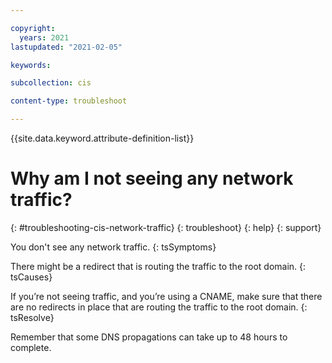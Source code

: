 ```yaml
---

copyright:
  years: 2021
lastupdated: "2021-02-05"

keywords: 

subcollection: cis

content-type: troubleshoot

---
```


{{site.data.keyword.attribute-definition-list}}

# Why am I not seeing any network traffic?
{: #troubleshooting-cis-network-traffic}
{: troubleshoot}
{: help}
{: support}

You don't see any network traffic.
{: tsSymptoms}

There might be a redirect that is routing the traffic to the root domain.
{: tsCauses}

If you’re not seeing traffic, and you’re using a CNAME, make sure that there are no redirects in place that are routing the traffic to the root domain. 
{: tsResolve}


Remember that some DNS propagations can take up to 48 hours to complete.
